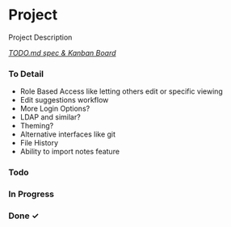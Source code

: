 # Project

Project Description

<em>[TODO.md spec & Kanban Board](https://bit.ly/3fCwKfM)</em>

### To Detail

- Role Based Access like letting others edit or specific viewing
- Edit suggestions workflow
- More Login Options?
- LDAP and similar?
- Theming?
- Alternative interfaces like git
- File History
- Ability to import notes feature

### Todo

### In Progress

### Done ✓
